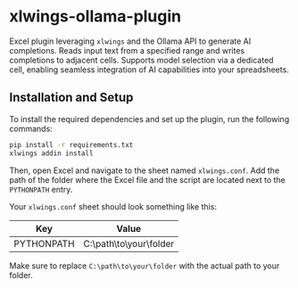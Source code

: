 # xlwings-ollama-plugin

Excel plugin leveraging `xlwings` and the Ollama API to generate AI completions. Reads input text from a specified range and writes completions to adjacent cells. Supports model selection via a dedicated cell, enabling seamless integration of AI capabilities into your spreadsheets.

## Installation and Setup

To install the required dependencies and set up the plugin, run the following commands:

```sh
pip install -r requirements.txt
xlwings addin install
```

Then, open Excel and navigate to the sheet named `xlwings.conf`. Add the path of the folder where the Excel file and the script are located next to the `PYTHONPATH` entry.

Your `xlwings.conf` sheet should look something like this:

| Key        | Value                                |
|------------|--------------------------------------|
| PYTHONPATH | C:\path\to\your\folder               |

Make sure to replace `C:\path\to\your\folder` with the actual path to your folder.
